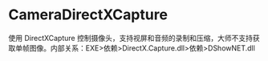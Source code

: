 # CameraDirectXCapture
使用 DirectXCapture 控制摄像头，支持视屏和音频的录制和压缩，大师不支持获取单帧图像。内部关系：EXE>依赖>DirectX.Capture.dll>依赖>DShowNET.dll
